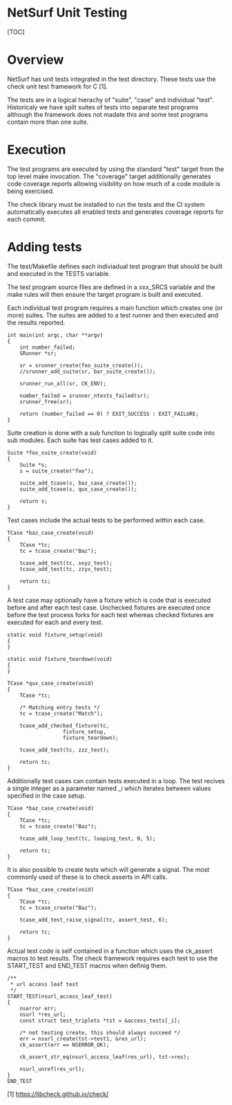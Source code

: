 NetSurf Unit Testing
====================

[TOC]

# Overview

NetSurf has unit tests integrated in the test directory. These tests
use the check unit test framework for C [1].

The tests are in a logical hierachy of "suite", "case" and individual
"test". Historicaly we have split suites of tests into separate test
programs although the framework does not madate this and some test
programs contain more than one suite.


# Execution

The test programs are executed by using the standard "test" target
from the top level make invocation. The "coverage" target additionally
generates code coverage reports allowing visibility on how much of a
code module is being exercised.

The check library must be installed to run the tests and the CI system
automatically executes all enabled tests and generates coverage
reports for each commit.

# Adding tests

The test/Makefile defines each indiviadual test program that should be
built and executed in the TESTS variable.

The test program source files are defined in a xxx_SRCS variable and
the make rules will then ensure the target program is built and
executed.

Each individual test program requires a main function which creates
one (or more) suites. The suites are added to a test runner and then
executed and the results reported.

    int main(int argc, char **argv)
    {
    	int number_failed;
    	SRunner *sr;
    
    	sr = srunner_create(foo_suite_create());
    	//srunner_add_suite(sr, bar_suite_create());
    
    	srunner_run_all(sr, CK_ENV);
    
    	number_failed = srunner_ntests_failed(sr);
    	srunner_free(sr);
    
    	return (number_failed == 0) ? EXIT_SUCCESS : EXIT_FAILURE;
    }

Suite creation is done with a sub function to logically split suite
code into sub modules. Each suite has test cases added to it.

    Suite *foo_suite_create(void)
    {
    	Suite *s;
    	s = suite_create("foo");
    
    	suite_add_tcase(s, baz_case_create());
    	suite_add_tcase(s, qux_case_create());
    
    	return s;
    }

Test cases include the actual tests to be performed within each case.

    TCase *baz_case_create(void)
    {
    	TCase *tc;
    	tc = tcase_create("Baz");
    
    	tcase_add_test(tc, xxyz_test);
    	tcase_add_test(tc, zzyx_test);
    
    	return tc;
    }

A test case may optionally have a fixture which is code that is
executed before and after each test case. Unchecked fixtures are
executed once before the test process forks for each test whereas
checked fixtures are executed for each and every test.

    static void fixture_setup(void)
    {
    }
    
    static void fixture_teardown(void)
    {
    }
    
    TCase *qux_case_create(void)
    {
    	TCase *tc;
    
    	/* Matching entry tests */
    	tc = tcase_create("Match");
    
    	tcase_add_checked_fixture(tc,
    				  fixture_setup,
    				  fixture_teardown);
    
    	tcase_add_test(tc, zzz_test);
    
    	return tc;
    }

Additionally test cases can contain tests executed in a loop. The test
recives a single integer as a parameter named _i which iterates
between values specified in the case setup.

    TCase *baz_case_create(void)
    {
    	TCase *tc;
    	tc = tcase_create("Baz");
    
    	tcase_add_loop_test(tc, looping_test, 0, 5);
    
    	return tc;
    }

It is also possible to create tests which will generate a signal. The
most commonly used of these is to check asserts in API calls.

    TCase *baz_case_create(void)
    {
    	TCase *tc;
    	tc = tcase_create("Baz");
    
    	tcase_add_test_raise_signal(tc, assert_test, 6);
    
    	return tc;
    }


Actual test code is self contained in a function which uses the
ck_assert macros to test results. The check framework requires each
test to use the START_TEST and END_TEST macros when definig them.

    /**
     * url access leaf test
     */
    START_TEST(nsurl_access_leaf_test)
    {
    	nserror err;
    	nsurl *res_url;
    	const struct test_triplets *tst = &access_tests[_i];
    
    	/* not testing create, this should always succeed */
    	err = nsurl_create(tst->test1, &res_url);
    	ck_assert(err == NSERROR_OK);
    
    	ck_assert_str_eq(nsurl_access_leaf(res_url), tst->res);
    
    	nsurl_unref(res_url);
    }
    END_TEST


[1] https://libcheck.github.io/check/
